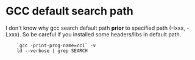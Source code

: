# GCC default search path
I don't know why gcc search default path **prior** to specified path (-Ixxx, -Lxxx). 
So be careful if you installed some headers/libs in default path.

        `gcc -print-prog-name=cc1` -v
        ld --verbose | grep SEARCH

